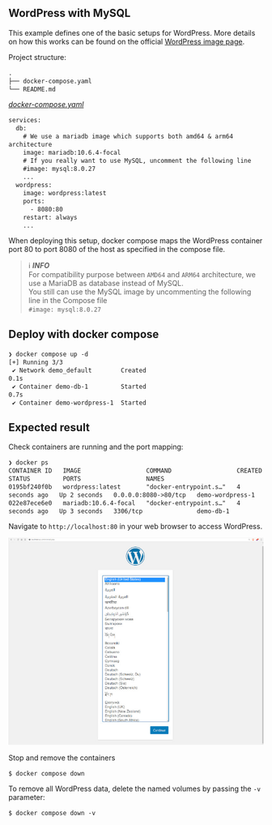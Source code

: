 ## WordPress with MySQL
This example defines one of the basic setups for WordPress. More details on how this works can be found on the official [WordPress image page](https://hub.docker.com/_/wordpress).


Project structure:
```
.
├── docker-compose.yaml
└── README.md
```

[_docker-compose.yaml_](docker-compose.yaml)
```
services:
  db:
    # We use a mariadb image which supports both amd64 & arm64 architecture
    image: mariadb:10.6.4-focal
    # If you really want to use MySQL, uncomment the following line
    #image: mysql:8.0.27
    ...
  wordpress:
    image: wordpress:latest
    ports:
      - 8080:80
    restart: always
    ...
```

When deploying this setup, docker compose maps the WordPress container port 80 to
port 8080 of the host as specified in the compose file.

> ℹ️ **_INFO_**  
> For compatibility purpose between `AMD64` and `ARM64` architecture, we use a MariaDB as database instead of MySQL.  
> You still can use the MySQL image by uncommenting the following line in the Compose file   
> `#image: mysql:8.0.27`

## Deploy with docker compose

```
❯ docker compose up -d
[+] Running 3/3
 ✔ Network demo_default        Created                                                                                                                     0.1s
 ✔ Container demo-db-1         Started                                                                                                                     0.7s
 ✔ Container demo-wordpress-1  Started
```


## Expected result

Check containers are running and the port mapping:
```
❯ docker ps
CONTAINER ID   IMAGE                  COMMAND                  CREATED         STATUS         PORTS                  NAMES
0195bf240f0b   wordpress:latest       "docker-entrypoint.s…"   4 seconds ago   Up 2 seconds   0.0.0.0:8080->80/tcp   demo-wordpress-1
022e87ece6e0   mariadb:10.6.4-focal   "docker-entrypoint.s…"   4 seconds ago   Up 3 seconds   3306/tcp               demo-db-1
```

Navigate to `http://localhost:80` in your web browser to access WordPress.

![page](output.jpg)

Stop and remove the containers

```
$ docker compose down
```

To remove all WordPress data, delete the named volumes by passing the `-v` parameter:
```
$ docker compose down -v
```